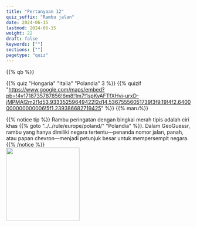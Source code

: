 ```yaml
---
title: "Pertanyaan 12"
quiz_suffix: "Rambu jalan"
date: 2024-06-15
lastmod: 2024-06-15
weight: 22
draft: false
keywords: [""]
sections: [""]
pagetype: "quiz"
---
```


{{% qb %}}

{{% quiz "Hongaria" "Italia" "Polandia" 3 %}}
{{% quizif "https://www.google.com/maps/embed?pb=!4v1718735787856!6m8!1m7!1spKyAFTfXHvj-urxD-jMPMA!2m2!1d53.93335259649422!2d14.53675556051739!3f9.19!4f2.6400000000000006!5f1.239386682719425" %}}
{{% maru%}}

<div class="googlemap-if ansarea transparent-area">
{{% notice tip %}}
Rambu peringatan dengan bingkai merah tipis adalah ciri khas {{% goto "../../rule/europe/poland/" "Polandia" %}}. Dalam GeoGuessr, rambu yang hanya dimiliki negara tertentu—penanda nomor jalan, panah, atau papan chevron—menjadi petunjuk besar untuk mempersempit negara.
{{% /notice %}}
<br />
<div class="googlemap-if">
<img src="https://geopinning.space/rule/europe/poland/r/PL_road_sign_A-7.svg" width="200px">
</div>
</div>
